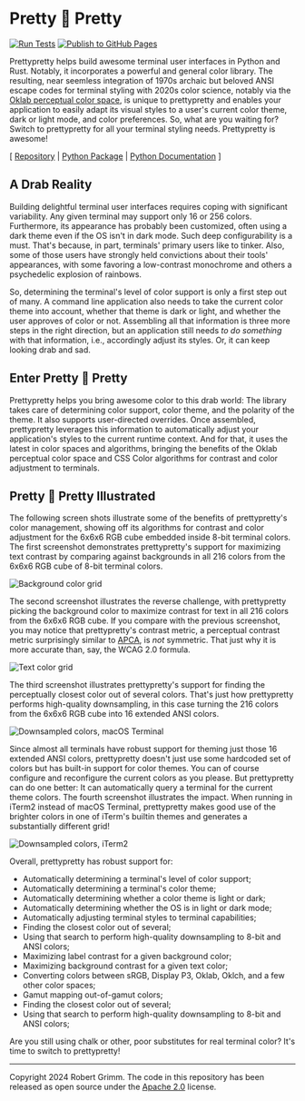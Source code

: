 # Pretty 🌸 Pretty

[![Run Tests](https://github.com/apparebit/prettypretty/actions/workflows/ci.yml/badge.svg)](https://github.com/apparebit/prettypretty/actions/workflows/ci.yml)
[![Publish to GitHub Pages](https://github.com/apparebit/prettypretty/actions/workflows/gh-pages.yml/badge.svg)](https://github.com/apparebit/prettypretty/actions/workflows/gh-pages.yml)

Prettypretty helps build awesome terminal user interfaces in Python and Rust.
Notably, it incorporates a powerful and general color library. The resulting,
near seemless integration of 1970s archaic but beloved ANSI escape codes for
terminal styling with 2020s color science, notably via the [Oklab perceptual
color space](https://bottosson.github.io/posts/oklab/), is unique to
prettypretty and enables your application to easily adapt its visual styles to a
user's current color theme, dark or light mode, and color preferences. So, what
are you waiting for? Switch to prettypretty for all your terminal styling needs.
Prettypretty is awesome!

\[ [Repository](https://github.com/apparebit/prettypretty)
| [Python Package](https://pypi.org/project/prettypretty/)
| [Python Documentation](https://apparebit.github.io/prettypretty/)
\]

## A Drab Reality

Building delightful terminal user interfaces requires coping with significant
variability. Any given terminal may support only 16 or 256 colors. Furthermore,
its appearance has probably been customized, often using a dark theme even if
the OS isn't in dark mode. Such deep configurability is a must. That's because,
in part, terminals' primary users like to tinker. Also, some of those users have
strongly held convictions about their tools' appearances, with some favoring a
low-contrast monochrome and others a psychedelic explosion of rainbows.

So, determining the terminal's level of color support is only a first step out
of many. A command line application also needs to take the current color theme
into account, whether that theme is dark or light, and whether the user approves
of color or not. Assembling all that information is three more steps in the
right direction, but an application still needs *to do something* with that
information, i.e., accordingly adjust its styles. Or, it can keep looking drab
and sad.


## Enter Pretty 🌸 Pretty

Prettypretty helps you bring awesome color to this drab world: The library takes
care of determining color support, color theme, and the polarity of the theme.
It also supports user-directed overrides. Once assembled, prettypretty leverages
this information to automatically adjust your application's styles to the
current runtime context. And for that, it uses the latest in color spaces and
algorithms, bringing the benefits of the Oklab perceptual color space and CSS
Color algorithms for contrast and color adjustment to terminals.


## Pretty 🌸 Pretty Illustrated

The following screen shots illustrate some of the benefits of prettypretty's
color management, showing off its algorithms for contrast and color adjustment
for the 6x6x6 RGB cube embedded inside 8-bit terminal colors. The first
screenshot demonstrates prettypretty's support for maximizing text contrast by
comparing against backgrounds in all 216 colors from the 6x6x6 RGB cube of 8-bit
terminal colors.

![Background color
grid](https://raw.githubusercontent.com/apparebit/prettypretty/main/docs/figures/rgb6-background.png)


The second screenshot illustrates the reverse challenge, with prettypretty
picking the background color to maximize contrast for text in all 216 colors
from the 6x6x6 RGB cube. If you compare with the previous screenshot, you may
notice that prettypretty's contrast metric, a perceptual contrast metric
surprisingly similar to [APCA](https://github.com/Myndex/apca-w3), is *not*
symmetric. That just why it is more accurate than, say, the WCAG 2.0 formula.

![Text color
grid](https://raw.githubusercontent.com/apparebit/prettypretty/main/docs/figures/rgb6-text.png)


The third screenshot illustrates prettypretty's support for finding the
perceptually closest color out of several colors. That's just how prettypretty
performs high-quality downsampling, in this case turning the 216 colors from the
6x6x6 RGB cube into 16 extended ANSI colors.

![Downsampled colors, macOS
Terminal](https://raw.githubusercontent.com/apparebit/prettypretty/main/docs/figures/rgb6-ansi-macos.png)


Since almost all terminals have robust support for theming just those 16
extended ANSI colors, prettypretty doesn't just use some hardcoded set of colors
but has built-in support for color themes. You can of course configure and
reconfigure the current colors as you please. But prettypretty can do one
better: It can automatically query a terminal for the current theme colors.
The fourth screenshot illustrates the impact. When running in iTerm2 instead of
macOS Terminal, prettypretty makes good use of the brighter colors in one of
iTerm's builtin themes and generates a substantially different grid!

![Downsampled colors,
iTerm2](https://raw.githubusercontent.com/apparebit/prettypretty/main/docs/figures/rgb6-ansi-iterm2.png)


Overall, prettypretty has robust support for:

  * Automatically determining a terminal's level of color support;
  * Automatically determining a terminal's color theme;
  * Automatically determining whether a color theme is light or dark;
  * Automatically determining whether the OS is in light or dark mode;
  * Automatically adjusting terminal styles to terminal capabilities;
  * Finding the closest color out of several;
  * Using that search to perform high-quality downsampling to 8-bit
    and ANSI colors;
  * Maximizing label contrast for a given background color;
  * Maximizing background contrast for a given text color;
  * Converting colors between sRGB, Display P3, Oklab, Oklch, and a
    few other color spaces;
  * Gamut mapping out-of-gamut colors;
  * Finding the closest color out of several;
  * Using that search to perform high-quality downsampling to 8-bit
    and ANSI colors;

Are you still using chalk or other, poor substitutes for real terminal color?
It's time to switch to prettypretty!


---

Copyright 2024 Robert Grimm. The code in this repository has been released as
open source under the [Apache 2.0](LICENSE) license.
